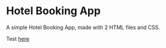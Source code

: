 # Hotel Booking App

A simple Hotel Booking App, made with 2 HTML files and CSS.

Test [here](https://mray2k4.github.io/Hotel-Booking-App/)

